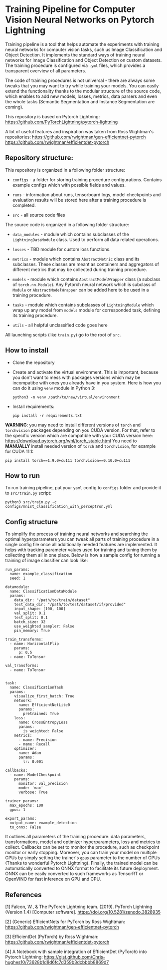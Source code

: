 # Training Pipeline for Computer Vision Neural Networks on Pytorch Lightning

Training pipeline is a tool that helps automate the experiments with training neural
networks for computer vision tasks, such us Image Classification and Object Detection.
It implements the standard ways of training neural networks for Image Classification 
and Object Detection on custom datasets. The training procedure is configured via `.yml`
files, which provides a transparent overview of all parameters.

The code of training procedures is not universal - there are always some tweaks that
you may want to try while training your models. You can easily extend the functionality
thanks to the modular structure of the source code, which enables to add new models, losses, metrics,
data parsers and even the whole tasks (Semantic Segmentation and Instance Segmentation are coming).

This repository is based on Pytorch Lightning: 
https://github.com/PyTorchLightning/pytorch-lightning

A lot of useful features and inspiration was taken from Ross Wightman's repositories:
https://github.com/rwightman/gen-efficientnet-pytorch
https://github.com/rwightman/efficientdet-pytorch

## Repository structure:

This repository is organized in a following folder structure:

- `configs` - a folder for storing training procedure configurations. Contains example configs which
with possible fields and values.

- `runs` - information about runs, tensorboard logs, model checkpoints and evaluation results will 
be stored here after a training procedure is completed.

- `src` - all source code files

The source code is organized in a following folder structure:

- `data_modules` - module which contains subclasses of the `LightningDataModule` class. Used to
perform all data related operations.

- `losses` - TBD module for custom loss functions.

- `metrics` - module which contains `AbstractMetric` class and its subclasses. These classes are meant 
as containers and aggregators of different metrics that may be collected during training procedure.

- `models` - module which contains `AbstractModelWrapper` class (a subclass of `torch.nn.Module`).
Any Pytorch neural network which is subclass of `Module` or `AbstractModelWrapper` can be added here
to be used in a training procedure.

- `tasks` - module which contains subclasses of `LightningModule` which wrap up any model from `models`
module for corresponded task, defining its training procedure.

- `utils` - all helpful unclassified code goes here

All launching scripts (like `train.py`) go to the root of `src`.

## How to install

- Clone the repository
- Create and activate the virtual environment. This is important, because you
don't want to mess with packages versions which may be incompatibe with ones you
already have in you system.
Here is how you can do it using `venv` module in Python 3:

    `python3 -m venv /path/to/new/virtual/environment`

- Install requirements:

    `pip install -r requirements.txt`

__WARNING__: you may need to install different versions of `torch` and `torchvision`
packages depending on you CUDA version. For that, refer to the specific version
which are compatible with your CUDA version here: https://download.pytorch.org/whl/torch_stable.html
You need to __MANUALLY__ install needed version of `torch` and `torchvision`, for example
for CUDA 11.1:

    pip install torch==1.9.0+cu111 torchvision==0.10.0+cu111

## How to run

To run training pipeline, put your `yaml` config to `configs` folder and provide it to `src/train.py` script:

`python3 src/train.py -c configs/mnist_classification_with_perceptron.yml`

## Config structure

To simplify the process of training neural networks and searching the optimal hyperparameters you
can tweak all parts of training procedure in a single config file once all additionally needed features 
are implemented. It helps with tracking parameter values used for training and tuning them by 
collecting them all in one place. Below is how a sample config for running a training of image classifier
can look like:
```
run_params:
  name: example_classification
  seed: 1

datamodule:
  name: ClassificationDataModule
  params:
    data_dir: "/path/to/train/dataset"
    test_data_dir: "/path/to/test/dataset/if/provided"
    input_shape: [100, 100]
    val_split: 0.1
    test_split: 0.1
    batch_size: 32
    use_weighted_sampler: False
    pin_memory: True

train_transforms:
  - name: HorizontalFlip
    params:
      p: 0.5
  - name: ToTensor

val_transforms:
  - name: ToTensor


task:
  name: ClassificationTask
  params:
    visualize_first_batch: True
    network:
      name: EfficientNetLite0
      params:
        pretrained: True
    loss:
      name: CrossEntropyLoss
      params:
        is_weighted: False
    metrics:
      - name: Precision
      - name: Recall
    optimizer:
      name: Adam
      params:
        lr: 0.001

callbacks:
  - name: ModelCheckpoint
    params:
      monitor: val_precision
      mode: 'max'
      verbose: True

trainer_params:
  max_epochs: 100
  gpus: 1

export_params:
  output_name: example_detection
  to_onnx: False
```

It outlines all parameters of the training procedure: data parameters, 
transformations, model and optimizer hyperparameters, loss and metrics to collect.
Callbacks can be set to monitor the procedure, such as checkpoint monitor or early stopping.
Moreover, you can train your model on multiple GPUs by simply setting the trainer's `gpus`
parameter to the number of GPUs (Thanks to wonderful Pytorch Lightning). Finally, the trained model
can be automatically converted to ONNX format to facilitate its future deployment. ONNX can be
easily converted to such frameworks as TensorRT or OpenVINO for fast inference on GPU and CPU.


## References
<a id="1">[1]</a> 
Falcon, W., & The PyTorch Lightning team. (2019). PyTorch Lightning (Version 1.4) [Computer software]. https://doi.org/10.5281/zenodo.3828935

<a id="2">[2]</a> 
(Generic) EfficientNets for PyTorch by Ross Wightman: https://github.com/rwightman/gen-efficientnet-pytorch

<a id="3">[3]</a>
EfficientDet (PyTorch) by Ross Wightman: https://github.com/rwightman/efficientdet-pytorch

<a id="4">[4]</a>
A Notebook with sample integration of EfficientDet (PyTorch) into Pytorch Lightning:
https://gist.github.com/Chris-hughes10/73628b1d8d6fc7d359b3dcbbbb8869d7